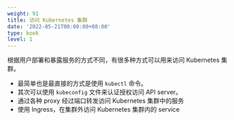 ```yaml
---
weight: 91
title: 访问 Kubernetes 集群
date: '2022-05-21T00:00:00+08:00'
type: book
level: 1
---
```


根据用户部署和暴露服务的方式不同，有很多种方式可以用来访问 Kubernetes 集群。

- 最简单也是最直接的方式是使用 `kubectl` 命令。
- 其次可以使用 `kubeconfig` 文件来认证授权访问 API server。
- 通过各种 proxy 经过端口转发访问 Kubernetes 集群中的服务
- 使用 Ingress，在集群外访问 Kubernetes 集群内的 service
